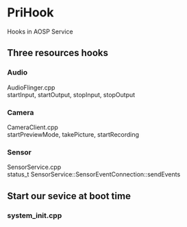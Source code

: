 # PriHook
Hooks in AOSP Service

## Three resources hooks

### Audio
AudioFlinger.cpp<br>
startInput, startOutput, stopInput, stopOutput<br>

### Camera
CameraClient.cpp<br>
startPreviewMode, takePicture, startRecording<br>

### Sensor
SensorService.cpp<br>
status_t SensorService::SensorEventConnection::sendEvents<br>

## Start our sevice at boot time
### system_init.cpp

